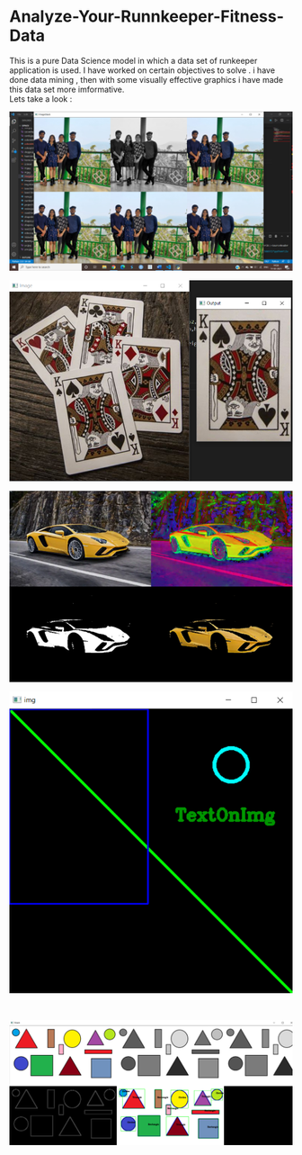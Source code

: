 # Analyze-Your-Runnkeeper-Fitness-Data<br>
This is a pure Data Science model in which a data set of runkeeper application is used. I have worked on certain objectives to solve . i have done data mining , then with some visually effective graphics i have made this data set more imformative.
<br>
Lets take a look :
<br>

![ijoin](https://github.com/ritikasrstv05/Some-OpenCV-Basics/blob/main/ijoin.png)



![ijoin](https://github.com/ritikasrstv05/Some-OpenCV-Basics/blob/main/warp.png)


![ijoin](https://github.com/ritikasrstv05/Some-OpenCV-Basics/blob/main/color.png)
<br>


![ijoin](https://github.com/ritikasrstv05/Some-OpenCV-Basics/blob/main/img.png)

<br>


![ijoin](https://github.com/ritikasrstv05/Some-OpenCV-Basics/blob/main/stack.png)
